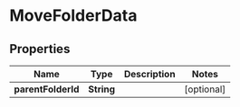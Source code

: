 

# MoveFolderData


## Properties

Name | Type | Description | Notes
------------ | ------------- | ------------- | -------------
**parentFolderId** | **String** |  |  [optional]



